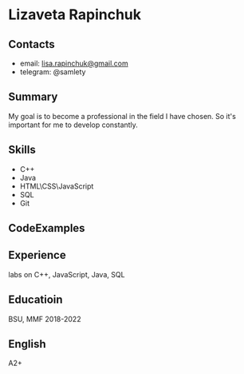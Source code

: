 # Lizaveta Rapinchuk

## Contacts

* email: lisa.rapinchuk@gmail.com
* telegram: @samlety

## Summary 

My goal is to become a professional in the field I have chosen. So it's important for me to develop constantly.

## Skills 

* C++
* Java
* HTML\CSS\JavaScript
* SQL
* Git

## CodeExamples



## Experience 

labs on C++, JavaScript, Java, SQL

## Educatioin 

BSU, MMF 2018-2022

## English

A2+ 